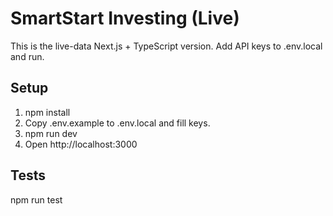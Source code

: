 # SmartStart Investing (Live)

This is the live-data Next.js + TypeScript version. Add API keys to .env.local and run.

## Setup
1. npm install
2. Copy .env.example to .env.local and fill keys.
3. npm run dev
4. Open http://localhost:3000

## Tests
npm run test